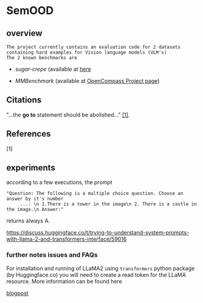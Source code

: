 # SemOOD
## overview
    The project currently contains an evaluation code for 2 datasets containing hard examples for Vision language models (VLM's)
    The 2 known benchmarks are                                                                                 
- *sugar-crepe* (available at [here](https://github.com/RAIVNLab/sugar-crepe)
 
- *MMBenchmark* (available at [OpenCompass Project page](https://opencompass.org.cn/mmbench))
## Citations


"...the **go to** statement should be abolished..." [[1]](#1).

## References
<a id="1">[1]</a> 



## experiments


according to a few executions, the prompt
```pyhton
"Question: The following is a multiple choice question. Choose an answer by it's number
     ...: \n 1.There is a tower in the image\n 2. There is a castle in the image.\n Answer:"
```
returns always A.

https://discuss.huggingface.co/t/trying-to-understand-system-prompts-with-llama-2-and-transformers-interface/59016


### further notes issues and FAQs


For installation and running of LLaMA2 using `transformers` python package (by  Huggingface.co) you will need to create a read token for the LLaMA resource. More information can be found here

[blogpost][llama2blog]

[llama2blog]: https://huggingface.co/blog/llama2#using-transformers
